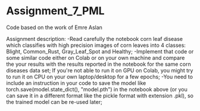 # Assignment_7_PML

Code based on the work of Emre Aslan

Assignment description:
-Read carefully the notebook corn leaf disease which classifies with high precision images of corn leaves into 4 classes: Blight, Common_Rust, Gray_Leaf_Spot and Healthy;
-Implement that code or some similar code either on Colab or on your own machine and compare the your results with the results reported in the notebook for the same corn diseases data set; If you're not able to run it on GPU on Colab, you might try to run it on CPU on your own laptop/desktop for a few epochs;
-You need to include an instruction in your code to save the model like torch.save(model.state_dict(), "model.pth") in the notebook above (or you can save it in a different format like the pickle format with extension .pkl), so the trained model can be re-used later;
